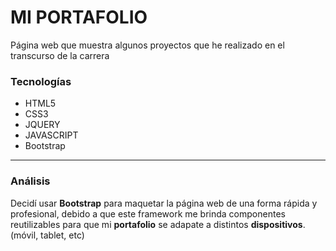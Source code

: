 # MI PORTAFOLIO

Página web que muestra algunos proyectos que he realizado en el transcurso de la carrera

### Tecnologías

- HTML5
- CSS3
- JQUERY
- JAVASCRIPT
- Bootstrap

------------
### Análisis
Decidí usar **Bootstrap** para maquetar la página web de una forma rápida y profesional, debido a que este framework me brinda componentes reutilizables para que mi **portafolio** se adapate a distintos **dispositivos**. (móvil, tablet, etc)
